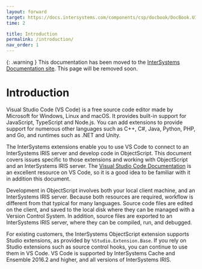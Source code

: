 ```yaml
---
layout: forward
target: https://docs.intersystems.com/components/csp/docbook/DocBook.UI.Page.cls?KEY=GVSCO
time: 2

title: Introduction
permalink: /introduction/
nav_order: 1
---
```


{: .warning }
This documentation has been moved to the [InterSystems Documentation site](https://docs.intersystems.com/components/csp/docbook/DocBook.UI.Page.cls?KEY=GVSCO_intro). This page will be removed soon.

# Introduction

Visual Studio Code (VS Code) is a free source code editor made by Microsoft for Windows, Linux and macOS. It provides built-in support for JavaScript, TypeScript and Node.js. You can add extensions to provide support for numerous other languages such as C++, C#, Java, Python, PHP, and Go, and runtimes such as .NET and Unity.

The InterSystems extensions enable you to use VS Code to connect to an InterSystems IRIS server and develop code in ObjectScript. This document covers issues specific to those extensions and working with ObjectScript and an InterSystems IRIS server. The [Visual Studio Code Documentation](https://code.visualstudio.com/docs) is an excellent resource on VS Code, so it is a good idea to be familiar with it in addition this document.

Development in ObjectScript involves both your local client machine, and an InterSystems IRIS server. Because both resources are required, workflow is different from that typical for many languages. Source code files are edited on the client, and saved to the local disk where they can be managed with a Version Control System. In addition, source files are exported to an InterSystems IRIS server, where they can be compiled, run, and debugged.

For existing customers, the InterSystems ObjectScript extension supports Studio extensions, as provided by `%Studio.Extension.Base`. If you rely on Studio extensions such as source control hooks, you can continue to use them in VS Code. VS Code is supported by InterSystems Cache and Ensemble 2016.2 and higher, and all versions of InterSystems IRIS.
